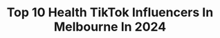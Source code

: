 ---
title: Top 10 Health TikTok Influencers In Melbourne In 2024
description: >-
  Find top health TikTok influencers in Melbourne in 2024. Most popular hashtags: #fyp #melbourne #foryoupage #australia.
platform: TikTok
hits: 11
text_top: Discover the best TikTok accounts on inBeat.
text_bottom: inBeat has 11 TikTok influencers like this in Melbourne, Australia for you to collaborate.
profiles:
  - username: "renesarahlim"
    fullname: >-
      Renée Sarah Lim
    bio: >-
      Australian Asian who speaks Spanish Self-improvement tips 🇦🇺
    location: "Australia"
    followers: 6779
    engagement: 793
    commentsToLikes: 0.019988
    id: ckd0bhqpjccue0j23812g25b3
    verified: false
    hashtags: "#learnontiktok, #selfdevelopment, #quarantine, #fyp"
  - username: "health.investments"
    fullname: >-
      Jas Turka
    bio: >-
      Personal Trainer💪 Lifestyle 😎 Food ❤️ SC - nick_turka 👻 Mel 🇦🇺
    location: "Australia"
    followers: 75700
    engagement: 325
    commentsToLikes: 0.034664
    id: ckai3fp8wjp9s0i78tydhilnp
    verified: false
    hashtags: "#weightloss, #melbourne, #stayhome, #supportfamers"
  - username: "adventuresofkatelyn"
    fullname: >-
      AdventuresOfKatelyn
    bio: >-
      Travel addict ✈️ Instagram @adventuresofkatelyn ✨ YouTube ⬇️
    location: "Australia"
    followers: 70600
    engagement: 595
    commentsToLikes: 0.014489
    id: ckb98cwj2rt3z0j23wik6ijf1
    verified: false
    hashtags: "#travel, #farmlife, #foryou, #tiktoktravel"
  - username: "jimrossington"
    fullname: >-
      Jim Rossington
    bio: >-
      Follow me on Insta ⬆️ Jim Day-Knight Biz - Jimrossington@outlook.com
    location: "Australia"
    followers: 197200
    engagement: 1182
    commentsToLikes: 0.015954
    id: ckacr1i2u3emd0i786tam0tco
    verified: false
    hashtags: "#storytime, #aus, #fyp, #comedy"
  - username: "bigbadeddie2.0"
    fullname: >-
      user5886937274148
    bio: >-
      
    location: "Australia"
    followers: 8713
    engagement: 1462
    commentsToLikes: 0.001537
    id: ckavr97gm33et0j235hfk4j5p
    verified: false
    hashtags: "#meetmypet, #cat, #fyp, #kitten"
  - username: "water_bebeh"
    fullname: >-
      ♕
    bio: >-
      Queen of Pisces ♓️
    location: "Australia"
    followers: 8915
    engagement: 422
    commentsToLikes: 0.003584
    id: ckb8znfqyf3vj0j23nga3tv6s
    verified: false
    hashtags: "#iraqi, #fyp, #iraq, #fy"
  - username: "memoirsofstephfitmum"
    fullname: >-
      Stephanie Smith
    bio: >-
      Just Another "fitmum" (32) Tattoo Collector 🇦🇺
    location: "Australia"
    followers: 20000
    engagement: 589
    commentsToLikes: 0.075039
    id: ckal669dl9jy50i78w9np7l9w
    verified: false
    hashtags: "#4u, #tattoo, #funny, #fyp"
  - username: "tanci80"
    fullname: >-
      Tanya is cool
    bio: >-
      Just living my best life and having lots of fun along the way.
    location: "Australia"
    followers: 4412
    engagement: 1325
    commentsToLikes: 0.083090
    id: cka7vuyogxugn0i785tg0lo6c
    verified: false
    hashtags: "#merrychristmas, #melbourne, #australia, #manifestation"
  - username: "food.mez"
    fullname: >-
      Food.life.mez
    bio: >-
      Food is Love 🌟✨ 🥟🥟🍝🍝🍜🍛🥗🍲 From Nepal 🇳🇵👉🏻 Living in Australia 🇦🇺
    location: "Australia"
    followers: 22400
    engagement: 332
    commentsToLikes: 0.030014
    id: ckb9gdqce5cgn0j235y1j0e84
    verified: false
    hashtags: "#nepali, #tiktokfood, #namkin, #foodmez"
  - username: "maciecremona"
    fullname: >-
      Macie Cremona
    bio: >-
      I run a small business! ✨🎁 ⇩ www.thegiftedgratitude.com @thegiftedgratitude
    location: "Australia"
    followers: 3584
    engagement: 649
    commentsToLikes: 0.018687
    id: ckcdjez6c8t190j23w9ixf92l
    verified: false
    hashtags: "#animallove, #doggo, #wow, #melbourne"
---